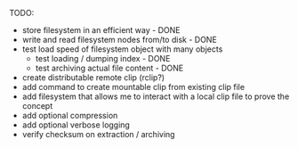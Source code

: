 TODO:

- store filesystem in an efficient way - DONE
- write and read filesystem nodes from/to disk - DONE
- test load speed of filesystem object with many objects
  - test loading / dumping index - DONE
  - test archiving actual file content - DONE
- create distributable remote clip (rclip?)
- add command to create mountable clip from existing clip file
- add filesystem that allows me to interact with a local clip file to prove the concept
- add optional compression
- add optional verbose logging
- verify checksum on extraction / archiving
